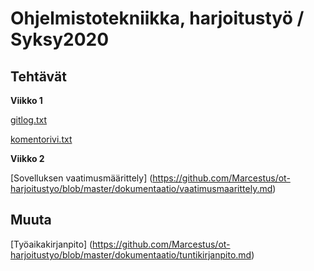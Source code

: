 # Ohjelmistotekniikka, harjoitustyö / Syksy2020

## Tehtävät

**Viikko 1**

[gitlog.txt](https://github.com/Marcestus/ot-harjoitustyo/blob/master/laskarit/viikko1/gitlog.txt)

[komentorivi.txt](https://github.com/Marcestus/ot-harjoitustyo/blob/master/laskarit/viikko1/komentorivi.txt)

**Viikko 2**

[Sovelluksen vaatimusmäärittely] (https://github.com/Marcestus/ot-harjoitustyo/blob/master/dokumentaatio/vaatimusmaarittely.md)


## Muuta

[Työaikakirjanpito] (https://github.com/Marcestus/ot-harjoitustyo/blob/master/dokumentaatio/tuntikirjanpito.md)

